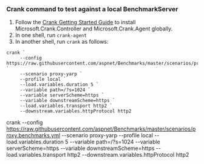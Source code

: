 ### Crank command to test against a local BenchmarkServer

1. Follow the [Crank Getting Started Guide](https://github.com/dotnet/crank/blob/master/docs/getting_started.md) to install Microsoft.Crank.Controller and Microsoft.Crank.Agent globally.
2. In one shell, run `crank-agent`
3. In another shell, run `crank` as follows:

```
crank `
     --config https://raw.githubusercontent.com/aspnet/Benchmarks/master/scenarios/proxy.benchmarks.yml `
     --scenario proxy-yarp `
     --profile local `
     --load.variables.duration 5 `
     --variable path=/?s=1024 `
     --variable serverScheme=https `
     --variable downstreamScheme=https `
     --load.variables.transport http2 `
     --downstream.variables.httpProtocol http2
```
crank --config https://raw.githubusercontent.com/aspnet/Benchmarks/master/scenarios/proxy.benchmarks.yml --scenario proxy-yarp --profile local --load.variables.duration 5 --variable path=/?s=1024 --variable serverScheme=https --variable downstreamScheme=https --load.variables.transport http2 --downstream.variables.httpProtocol http2
